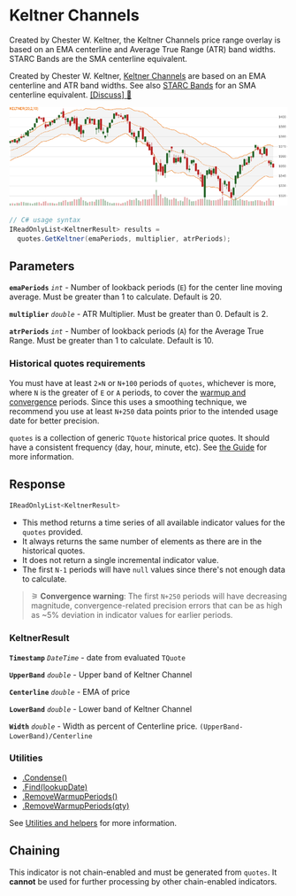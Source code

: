 # Keltner Channels

 Created by Chester W. Keltner, the Keltner Channels price range overlay is based on an EMA centerline and Average True Range (ATR) band widths.  STARC Bands are the SMA centerline equivalent.



Created by Chester W. Keltner, [Keltner Channels](https://en.wikipedia.org/wiki/Keltner_channel) are based on an EMA centerline and ATR band widths.  See also <a href="StarcBands.md" rel="nofollow">STARC Bands</a> for an SMA centerline equivalent.
[[Discuss] &#128172;](https://github.com/DaveSkender/Stock.Indicators/discussions/249 "Community discussion about this indicator")

![chart for Keltner](../assets/charts/Keltner.png)

```csharp
// C# usage syntax
IReadOnlyList<KeltnerResult> results =
  quotes.GetKeltner(emaPeriods, multiplier, atrPeriods);
```

## Parameters

**`emaPeriods`** _`int`_ - Number of lookback periods (`E`) for the center line moving average.  Must be greater than 1 to calculate.  Default is 20.

**`multiplier`** _`double`_ - ATR Multiplier. Must be greater than 0.  Default is 2.

**`atrPeriods`** _`int`_ - Number of lookback periods (`A`) for the Average True Range.  Must be greater than 1 to calculate.  Default is 10.

### Historical quotes requirements

You must have at least `2×N` or `N+100` periods of `quotes`, whichever is more, where `N` is the greater of `E` or `A` periods, to cover the [warmup and convergence](https://github.com/DaveSkender/Stock.Indicators/discussions/688) periods.  Since this uses a smoothing technique, we recommend you use at least `N+250` data points prior to the intended usage date for better precision.

`quotes` is a collection of generic `TQuote` historical price quotes.  It should have a consistent frequency (day, hour, minute, etc).  See [the Guide](../guide.md#historical-quotes) for more information.

## Response

```csharp
IReadOnlyList<KeltnerResult>
```

- This method returns a time series of all available indicator values for the `quotes` provided.
- It always returns the same number of elements as there are in the historical quotes.
- It does not return a single incremental indicator value.
- The first `N-1` periods will have `null` values since there's not enough data to calculate.

>&#9886; **Convergence warning**: The first `N+250` periods will have decreasing magnitude, convergence-related precision errors that can be as high as ~5% deviation in indicator values for earlier periods.

### KeltnerResult

**`Timestamp`** _`DateTime`_ - date from evaluated `TQuote`

**`UpperBand`** _`double`_ - Upper band of Keltner Channel

**`Centerline`** _`double`_ - EMA of price

**`LowerBand`** _`double`_ - Lower band of Keltner Channel

**`Width`** _`double`_ - Width as percent of Centerline price.  `(UpperBand-LowerBand)/Centerline`

### Utilities

- [.Condense()](../utilities.md#sort-quotes)
- [.Find(lookupDate)](../utilities.md#find-indicator-result)
- [.RemoveWarmupPeriods()](../utilities.md#get-or-exclude-nulls)
- [.RemoveWarmupPeriods(qty)](../utilities.md#get-or-exclude-nulls)

See [Utilities and helpers](../utilities.md#utilities-for-indicator-results) for more information.

## Chaining

This indicator is not chain-enabled and must be generated from `quotes`.  It **cannot** be used for further processing by other chain-enabled indicators.

